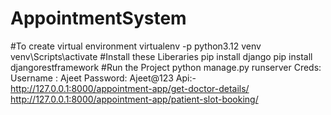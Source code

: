 # AppointmentSystem
#To create virtual environment
virtualenv -p python3.12 venv
venv\Scripts\activate
#Install these Liberaries
pip install django
pip install djangorestframework
#Run the Project
python manage.py runserver
Creds:
Username : Ajeet
Password: Ajeet@123
Api:-
http://127.0.0.1:8000/appointment-app/get-doctor-details/
http://127.0.0.1:8000/appointment-app/patient-slot-booking/
